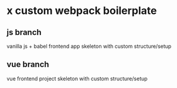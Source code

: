 # x custom webpack boilerplate 

## js branch

vanilla js + babel frontend app skeleton with custom structure/setup

## vue branch

vue frontend project skeleton with custom structure/setup
